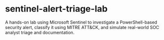 # sentinel-alert-triage-lab
A hands-on lab using Microsoft Sentinel to investigate a PowerShell-based security alert, classify it using MITRE ATT&amp;CK, and simulate real-world SOC analyst triage and documentation.
